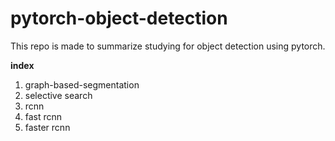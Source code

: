 # pytorch-object-detection
This repo is made to summarize studying for object detection using pytorch. 

**index**
1. graph-based-segmentation
2. selective search
3. rcnn
4. fast rcnn
5. faster rcnn

